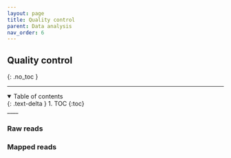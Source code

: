 ```yaml
---
layout: page
title: Quality control 
parent: Data analysis
nav_order: 6
---
```


## Quality control  
{: .no_toc }
____
<details open markdown="block">
  <summary>
    Table of contents
  </summary>
  {: .text-delta }
1. TOC
{:toc}
</details> 
____

### Raw reads   

### Mapped reads  



